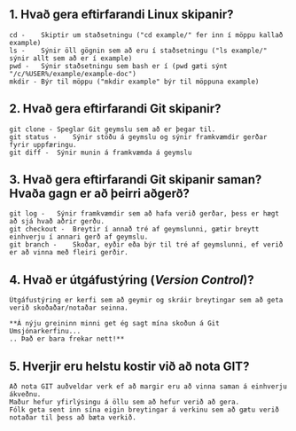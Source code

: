 ## 1. Hvað gera eftirfarandi Linux skipanir?
	cd - 	Skiptir um staðsetningu ("cd example/" fer inn í möppu kallað example)
	ls -	Sýnir öll gögnin sem að eru í staðsetningu ("ls example/" sýnir allt sem að er í example)
	pwd -	Sýnir staðsetningu sem bash er í (pwd gæti sýnt "/c/%USER%/example/example-doc")
	mkdir -	Býr til möppu ("mkdir example" býr til möppuna example)

## 2. Hvað gera eftirfarandi Git skipanir?
	git clone -	Speglar Git geymslu sem að er þegar til.
	git status -	Sýnir stöðu á geymslu og sýnir framkvæmdir gerðar fyrir uppfæringu.
	git diff -	Sýnir munin á framkvæmda á geymslu

## 3. Hvað gera eftirfarandi Git skipanir saman? Hvaða gagn er að þeirri aðgerð?
	git log -	Sýnir framkvæmdir sem að hafa verið gerðar, þess er hægt að sjá hvað aðrir gerðu.
	git checkout -	Breytir í annað tré af geymslunni, gætir breytt einhverju í annari gerð af geymslu.
	git branch -	Skoðar, eyðir eða býr til tré af geymslunni, ef verið er að vinna með fleiri gerðir.

## 4. Hvað er útgáfustýring (*Version Control*)?
	Útgáfustýring er kerfi sem að geymir og skráir breytingar sem að geta verið skoðaðar/notaðar seinna.
	
	**Á nýju greininn minni get ég sagt mína skoðun á Git Umsjónarkerfinu...
	.. Það er bara frekar nett!** 

## 5. Hverjir eru helstu kostir við að nota GIT?
	Að nota GIT auðveldar verk ef að margir eru að vinna saman á einhverju ákveðnu.
	Maður hefur yfirlýsingu á öllu sem að hefur verið að gera.
	Fólk geta sent inn sína eigin breytingar á verkinu sem að gætu verið notaðar til þess að bæta verkið.
	
